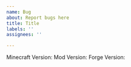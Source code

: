 ```yaml
---
name: Bug
about: Report bugs here
title: Title
labels: ''
assignees: ''

---
```


Minecraft Version:
Mod Version: 
Forge Version:
